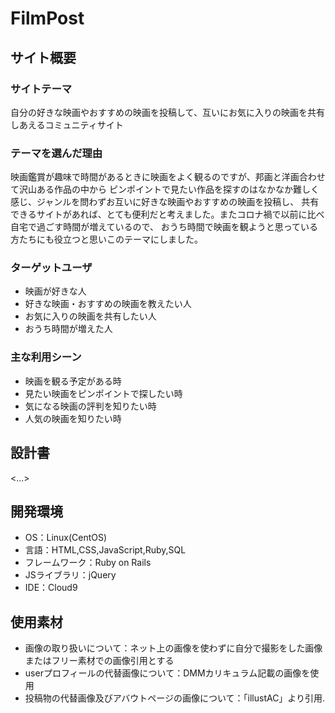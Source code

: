 # FilmPost

## サイト概要
### サイトテーマ
自分の好きな映画やおすすめの映画を投稿して、互いにお気に入りの映画を共有しあえるコミュニティサイト

### テーマを選んだ理由
映画鑑賞が趣味で時間があるときに映画をよく観るのですが、邦画と洋画合わせて沢山ある作品の中から
ピンポイントで見たい作品を探すのはなかなか難しく感じ、ジャンルを問わずお互いに好きな映画やおすすめの映画を投稿し、
共有できるサイトがあれば、とても便利だと考えました。またコロナ禍で以前に比べ自宅で過ごす時間が増えているので、
おうち時間で映画を観ようと思っている方たちにも役立つと思いこのテーマにしました。

### ターゲットユーザ
- 映画が好きな人
- 好きな映画・おすすめの映画を教えたい人
- お気に入りの映画を共有したい人
- おうち時間が増えた人

### 主な利用シーン
- 映画を観る予定がある時
- 見たい映画をピンポイントで探したい時
- 気になる映画の評判を知りたい時
- 人気の映画を知りたい時

## 設計書
<...>

## 開発環境
- OS：Linux(CentOS)
- 言語：HTML,CSS,JavaScript,Ruby,SQL
- フレームワーク：Ruby on Rails
- JSライブラリ：jQuery
- IDE：Cloud9

## 使用素材
- 画像の取り扱いについて：ネット上の画像を使わずに自分で撮影をした画像またはフリー素材での画像引用とする
- userプロフィールの代替画像について：DMMカリキュラム記載の画像を使用
- 投稿物の代替画像及びアバウトページの画像について：「illustAC」より引用.